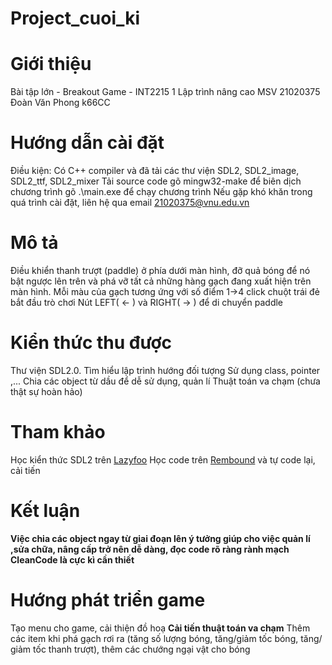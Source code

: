 # Project_cuoi_ki 
# Giới thiệu
  Bài tập lớn - Breakout Game - INT2215 1 Lập trình nâng cao 
  MSV 21020375 Đoàn Văn Phong k66CC
# Hướng dẫn cài đặt
  Điều kiện: Có C++ compiler và đã tải các thư viện SDL2, SDL2_image, SDL2_ttf, SDL2_mixer
  Tải source code 
  gõ mingw32-make để biên dịch chương trình
  gõ .\main.exe để chạy chương trình
  Nếu gặp khó khăn trong quá trình cài đặt, liên hệ qua email 21020375@vnu.edu.vn
# Mô tả 
  Điều khiển thanh trượt (paddle) ở phía dưới màn hình, đỡ quả bóng để nó bật ngược lên trên và phá vỡ tất cả những hàng gạch đang xuất hiện trên màn hình.
  Mỗi màu của gạch tương ứng với số điểm 1->4
  click chuột trái đẻ bắt đầu trò chơi
  Nút LEFT( <- ) và RIGHT( -> ) để di chuyển paddle
# Kiển thức thu được
  Thư viện SDL2.0.
  Tìm hiểu lập trình hướng đối tượng
  Sử dụng class, pointer ,...
  Chia các object từ dầu để dễ sử dụng, quản lí
  Thuật toán va chạm (chưa thật sự hoàn hảo)
# Tham khảo
  Học kiển thức SDL2 trên [Lazyfoo](http://lazyfoo.net/tutorials/SDL/index.php#Hello%20SDL)
  Học code trên [Rembound](https://rembound.com/articles/the-breakout-tutorial-with-cpp-and-sdl-2) và tự code lại, cải tiến 
# Kết luận
  **Việc chia các object ngay từ giai đoạn lên ý tưởng giúp cho việc quản lí ,sửa chữa, nâng cấp trở nên dễ dàng, đọc code rõ ràng rành mạch**
  **CleanCode là cực kì cần thiết**
# Hướng phát triển game 
  Tạo menu cho game, cải thiện đồ hoạ
  **Cải tiến thuật toán va chạm**
  Thêm các item khi phá gạch rơi ra (tăng số lượng bóng, tăng/giảm tốc bóng, tăng/ giảm tốc thanh trượt),  thêm các chướng ngại vật cho bóng
  


